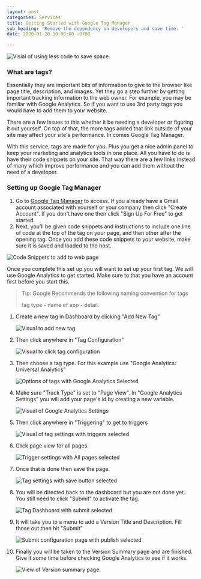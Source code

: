 ```yaml
---
layout: post
categories: Services
title: Getting Started with Google Tag Manager
sub_heading: 'Remove the dependency on developers and save time. '
date: 2020-01-20 10:00:00 -0700

---
```

![Visial of using less code to save space.](/uploads/Comp-1_1.gif "Google Tag Manager Visual")

### What are tags?

Essentially they are important bits of information to give to the browser like page title, description, and images. Yet they go a step further by getting important tracking information to the web owner. For example, you may be familiar with Google Analytics. So if you want to use 3rd party tags you would have to add them to your website.

There are a few issues to this whether it be needing a developer or figuring it out yourself. On top of that, the more tags added that link outside of your site may affect your site's performance. In comes Google Tag Manager.

With this service, tags are made for you. Plus you get a nice admin panel to keep your marketing and analytics tools in one place. All you have to do is have their code snippets on your site. That way there are a few links instead of many which improve performance and you can add them without the need of a developer. 

### Setting up Google Tag Manager

1. Go to [Google Tag Manager]() to access. If you already have a Gmail account associated with yourself or your company then click "Create Account". If you don't have one then click "Sign Up For Free" to get started.
2. Next, you’ll be given code snippets and instructions to include one line of code at the top of the <head> tag on your page, and then other after the opening <body> tag. Once you add these code snippets to your website, make sure it is saved and loaded to the host.

![Code Snippets to add to web page](/uploads/1.jpg "Google Tag Manager Code Snippets")

Once you complete this set up you will want to set up your first tag. We will use Google Analytics to get started. Make sure to that you have an account first before you start this.

> Tip: Google Recommends the following naming convention for tags
>
> tag type - name of app - detail.

 1. Create a new tag in Dashboard by clicking "Add New Tag"

    ![Visual to add new tag](/uploads/2.jpg "Add New Tag")
 2. Then click anywhere in "Tag Configuration"

    ![Visual to click tag configuration](/uploads/3.jpg "Tag Configuration")
 3. Then choose a tag type. For this example use "Google Analytics: Universal Analytics"

    ![Options of tags with Google Analytics Selected](/uploads/4.jpg "Tag options")
 4. Make sure "Track Type" is set to "Page View". In "Google Analytics Settings" you will add your page's id by creating a new variable.

    ![Visual of Google Analytics Settings](/uploads/5.jpg "Google Analytics Settings")
 5. Then click anywhere in "Triggering" to get to triggers

    ![Visual of tag settings with triggers selected](/uploads/6.jpg "Tag Settings")
 6. Click page view for all pages.

    ![Trigger settings with All pages selected](/uploads/7.jpg "Trigger settings")
 7. Once that is done then save the page.

    ![Tag settings with save button selected](/uploads/8.jpg "Tag Settings")
 8. You will be directed back to the dashboard but you are not done yet. You still need to click "Submit" to activate the tag.

    ![Tag Dashboard with submit selected](/uploads/9.jpg "Tag Dashboard")
 9. It will take you to a menu to add a Version Title and Description. Fill those out then hit "Submit"

    ![Submit configuration page with publish selected](/uploads/10.jpg "Submit configuration page")
10. Finally you will be taken to the Version Summary page and are finished. Give it some time before checking Google Analytics to see if it works.

    ![View of Version summary page.](/uploads/11.jpg "Version Summary page")